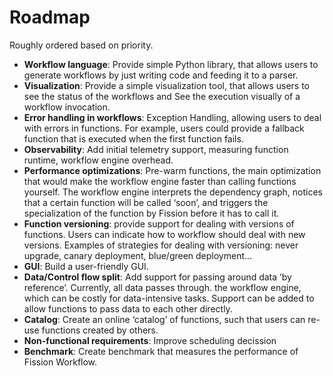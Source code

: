 # Roadmap
Roughly ordered based on priority.

- **Workflow language**: Provide simple Python library, that allows users to generate workflows by just writing code and feeding it to a parser.
- **Visualization**: Provide a simple visualization tool, that allows users to see the status of the workflows and See the execution visually of a workflow invocation.
- **Error handling in workflows**: Exception Handling, allowing users to deal with errors in functions. 
For example, users could provide a fallback function that is executed when the first function fails.
- **Observability**: Add initial telemetry support, measuring function runtime, workflow engine overhead.
- **Performance optimizations**: Pre-warm functions, the main optimization that would make the workflow engine faster than calling functions yourself. 
The workflow engine interprets the dependency graph, notices that a certain function will be called ‘soon’, and triggers the specialization of the function by Fission before it has to call it.
- **Function versioning**: provide support for dealing with versions of functions. Users can indicate how to workflow should deal with new versions. 
Examples of strategies for dealing with versioning: never upgrade, canary deployment, blue/green deployment...
- **GUI**: Build a user-friendly GUI.
- **Data/Control flow split**: Add support for passing around data ‘by reference’. 
Currently, all data passes through. the workflow engine, which can be costly for data-intensive tasks. 
Support can be added to allow functions to pass data to each other directly.
- **Catalog**: Create an online ‘catalog’ of functions, such that users can re-use functions created by others. 
- **Non-functional requirements**: Improve scheduling decission
- **Benchmark**: Create benchmark that measures the performance of Fission Workflow.
